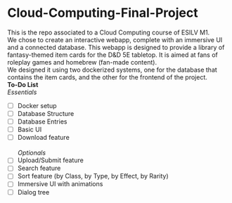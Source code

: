 # Cloud-Computing-Final-Project
This is the repo associated to a Cloud Computing course of ESILV M1. 
<br>
We chose to create an interactive webapp, complete with an immersive UI and a connected database. This webapp is designed to provide a library of fantasy-themed item cards for the D&D 5E tabletop. It is aimed at fans of roleplay games and homebrew (fan-made content). 
<br>
We designed it using two dockerized systems, one for the database that contains the item cards, and the other for the frontend of the project.
<br>
**To-Do List**
<br>
*Essentials*
- [ ] Docker setup
- [ ] Database Structure
- [ ] Database Entries
- [ ] Basic UI
- [ ] Download feature
<br></br>*Optionals* 
- [ ] Upload/Submit feature
- [ ] Search feature
- [ ] Sort feature (by Class, by Type, by Effect, by Rarity)
- [ ] Immersive UI with animations
- [ ] Dialog tree
